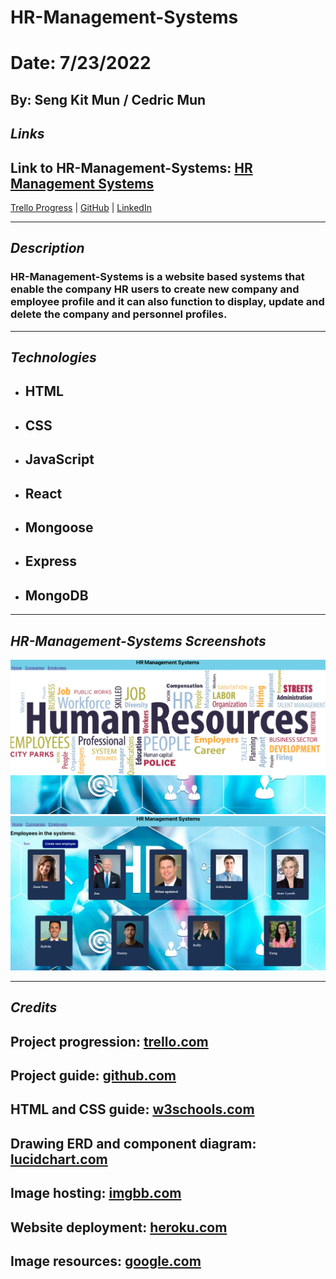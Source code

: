# HR-Management-Systems

# Date: 7/23/2022

## By: Seng Kit Mun / Cedric Mun

## **_Links_**

## Link to HR-Management-Systems: [HR Management Systems](https://glacial-sea-16738.herokuapp.com/)

[Trello Progress](https://trello.com/b/63icoQUY/hr-management-systems) | [GitHub](https://github.com/Aonmonomer) | [LinkedIn](https://www.linkedin.com/in/cedric-mun-559820243/)

---

## **_Description_**

### HR-Management-Systems is a website based systems that enable the company HR users to create new company and employee profile and it can also function to display, update and delete the company and personnel profiles.

---

## **_Technologies_**

- ## HTML
- ## CSS
- ## JavaScript
- ## React
- ## Mongoose
- ## Express
- ## MongoDB

---

## **_HR-Management-Systems Screenshots_**

![Home Page](HomePage.png)
![Employee Page](EmployeesPage.png)

---

## **_Credits_**

## Project progression: [trello.com](https://trello.com/b/63icoQUY/hr-management-systems)

## Project guide: [github.com](https://github.com/Aonmonomer/HR-Management-Systems)

## HTML and CSS guide: [w3schools.com](https://www.w3schools.com/)

## Drawing ERD and component diagram: [lucidchart.com](https://www.lucidchart.com)

## Image hosting: [imgbb.com](https://imgbb.com/)

## Website deployment: [heroku.com](https://dashboard.heroku.com)

## Image resources: [google.com](https://www.google.com/)
